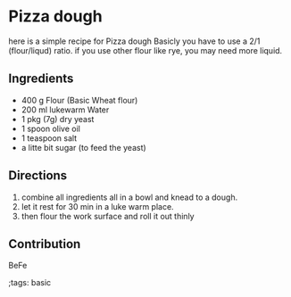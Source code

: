 # Pizza dough
here is a simple recipe for Pizza dough
Basicly you have to use a 2/1 (flour/liqud) ratio.
if you use other flour like rye, you may need more liquid.

## Ingredients

- 400 g Flour (Basic Wheat flour)
- 200 ml lukewarm Water
- 1 pkg (7g) dry yeast
- 1 spoon olive oil
- 1 teaspoon salt
- a litte bit sugar (to feed the yeast)

## Directions
1. combine all ingredients all in a bowl and knead to a dough.
2. let it rest for 30 min in a luke warm place.
3. then flour the work surface and roll it out thinly

## Contribution

BeFe

;tags: basic
